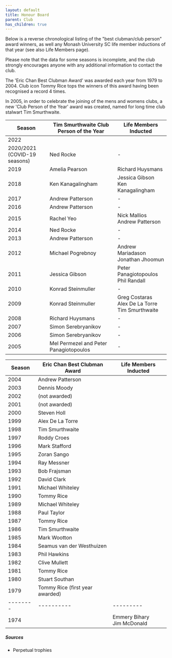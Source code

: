 ```yaml
---
layout: default
title: Honour Board
parent: Club
has_children: true
---
```


Below is a reverse chronological listing of the "best clubman/club person" award winners, 
as well any Monash University SC life member inductions of that year (see also Life Members page).

Please note that the data for some seasons is incomplete, and the club
strongly encourages anyone with any additional information to contact the club.

The 'Eric Chan Best Clubman Award' was awarded each year from 1979 to 2004.
Club icon Tommy Rice tops the winners of this award having been recognised a record 4 times.

In 2005, in order to celebrate the joining of the mens and womens 
clubs, a new 'Club Person of the Year' award was created, named 
for long time club stalwart Tim Smurthwaite.  


| Season                           | Tim Smurthwaite Club Person of the Year | Life Members Inducted                                |
|----------------------------------|-----------------------------------------|------------------------------------------------------|
| 2022                             |                                         |                                                      |
| 2020/2021<br> (COVID-19 seasons) | Ned Rocke                               | -                                                    |
| 2019                             | Amelia Pearson                          | Richard Huysmans                                     |
| 2018                             | Ken Kanagalingham                       | Jessica Gibson<br>Ken Kanagalingham                  |
| 2017                             | Andrew Patterson                        | -                                                    |
| 2016                             | Andrew Patterson                        | -                                                    |
| 2015                             | Rachel Yeo                              | Nick Mallios<br>Andrew Patterson	                    |
| 2014                             | Ned Rocke                               | -                                                    |
| 2013                             | Andrew Patterson                        | -                                                    |
| 2012                             | Michael Pogrebnoy                       | Andrew Mariadason<br>Jonathan Jhoomun                |
| 2011                             | Jessica Gibson                          | Peter Panagiotopoulos<br>Phil Randall	               |
| 2010                             | Konrad Steinmuller                      | -                                                    |
| 2009                             | Konrad Steinmuller                      | Greg Costaras<br>Alex De La Torre<br>Tim Smurthwaite |
| 2008                             | Richard Huysmans                        | -                                                    |
| 2007                             | Simon Serebryanikov                     | -                                                    |
| 2006                             | Simon Serebryanikov                     | -                                                    |
| 2005                             | Mel Permezel and Peter Panagiotopoulos  | -                                                    |

| Season   | Eric Chan Best Clubman Award    | Life Members Inducted         |
|----------|---------------------------------|-------------------------------|
| 2004     | Andrew Patterson                |                               |
| 2003     | Dennis Moody                    |                               |
| 2002     | (not awarded)                   |                               |
| 2001     | (not awarded)                   |                               |
| 2000     | Steven Holl                     |                               |
| 1999     | Alex De La Torre                |                               |
| 1998     | Tim Smurthwaite                 |                               |
| 1997     | Roddy Croes                     |                               |
| 1996     | Mark Stafford                   |                               |
| 1995     | Zoran Sango                     |                               |
| 1994     | Ray Messner                     |                               |
| 1993     | Bob Frajsman                    |                               |
| 1992     | David Clark                     |                               |
| 1991     | Michael Whiteley                |                               |
| 1990     | Tommy Rice                      |                               |
| 1989     | Michael Whiteley                |                               |
| 1988     | Paul Taylor                     |                               |
| 1987     | Tommy Rice                      |                               |
| 1986     | Tim Smurthwaite                 |                               |
| 1985     | Mark Wootton                    |                               |
| 1984     | Seamus van der Westhuizen       |                               |
| 1983     | Phil Hawkins                    |                               |
| 1982     | Clive Mullett                   |                               |
| 1981     | Tommy Rice                      |                               |
| 1980     | Stuart Southan                  |                               |
| 1979     | Tommy Rice (first year awarded) |                               |
| -------- | ----------                      | ---------                     |
| 1974     |                                 | Emmery Bihary<br>Jim McDonald |

##### Sources

* Perpetual trophies
